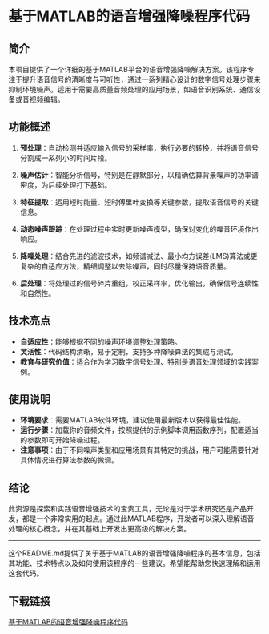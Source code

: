 # 基于MATLAB的语音增强降噪程序代码

## 简介

本项目提供了一个详细的基于MATLAB平台的语音增强降噪解决方案。该程序专注于提升语音信号的清晰度与可听性，通过一系列精心设计的数字信号处理步骤来抑制环境噪声。适用于需要高质量音频处理的应用场景，如语音识别系统、通信设备或音视频编辑。

## 功能概述

1. **预处理**：自动检测并适应输入信号的采样率，执行必要的转换，并将语音信号分割成一系列小的时间片段。
   
2. **噪声估计**：智能分析信号，特别是在静默部分，以精确估算背景噪声的功率谱密度，为后续处理打下基础。
   
3. **特征提取**：运用短时能量、短时傅里叶变换等关键参数，提取语音信号的关键信息。
   
4. **动态噪声跟踪**：在处理过程中实时更新噪声模型，确保对变化的噪音环境作出响应。
   
5. **降噪处理**：结合先进的滤波技术，如频谱减法、最小均方误差(LMS)算法或更复杂的自适应方法，精细调整以去除噪声，同时尽量保持语音质量。
   
6. **后处理**：将处理过的信号碎片重组，校正采样率，优化输出，确保信号连续性和自然性。

## 技术亮点

- **自适应性**：能够根据不同的噪声环境调整处理策略。
- **灵活性**：代码结构清晰，易于定制，支持多种降噪算法的集成与测试。
- **教育与研究价值**：适合作为学习数字信号处理、特别是语音处理领域的实践案例。

## 使用说明

- **环境要求**：需要MATLAB软件环境，建议使用最新版本以获得最佳性能。
- **运行步骤**：加载你的音频文件，按照提供的示例脚本调用函数序列，配置适当的参数即可开始降噪过程。
- **注意事项**：由于不同噪声类型和应用场景有其特定的挑战，用户可能需要针对具体情况进行算法参数的微调。

## 结论

此资源是探索和实践语音增强技术的宝贵工具，无论是对于学术研究还是产品开发，都是一个非常实用的起点。通过此MATLAB程序，开发者可以深入理解语音处理的核心概念，并在其基础上开发出更高级的解决方案。

---

这个README.md提供了关于基于MATLAB的语音增强降噪程序的基本信息，包括其功能、技术特点以及如何使用该程序的一些建议。希望能帮助您快速理解和运用这套代码。

## 下载链接

[基于MATLAB的语音增强降噪程序代码](https://pan.quark.cn/s/acaaf010adec)